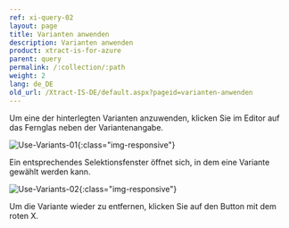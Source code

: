 ```yaml
---
ref: xi-query-02
layout: page
title: Varianten anwenden
description: Varianten anwenden
product: xtract-is-for-azure
parent: query
permalink: /:collection/:path
weight: 2
lang: de_DE
old_url: /Xtract-IS-DE/default.aspx?pageid=varianten-anwenden
---
```


Um eine der hinterlegten Varianten anzuwenden, klicken Sie im Editor auf das Fernglas neben der Variantenangabe. 

![Use-Variants-01](/img/content/Use-Variants-01.png){:class="img-responsive"}

Ein entsprechendes Selektionsfenster öffnet sich, in dem eine Variante gewählt werden kann.

![Use-Variants-02](/img/content/Use-Variants-02.png){:class="img-responsive"}

Um die Variante wieder zu entfernen, klicken Sie auf den Button mit dem roten X.

